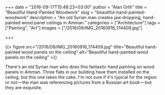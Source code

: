 +++
date = "2016-09-17T15:48:23+03:00"
author = "Alan Orth"
title = "Beautiful Hand-Painted Woodwork"
slug = "beautiful-hand-painted-woodwork"
description = "An old Syrian man creates jaw dropping, hand-painted wood panel ceilings in Amman."
categories = ["Architecture"]
tags = ["Painting", "Art"]
images = ["/2016/09/IMG_20160916_174409.jpg"]

+++

{{< figure src="/2016/09/IMG_20160916_174409.jpg" title="Beautiful hand-painted wood panels on the ceiling" alt="Beautiful hand-painted wood panels on the ceiling" >}}

There's an old Syrian man who does this fantastic hand painting on wood panels in Amman. Three flats in our building have them installed on the ceiling, but this one takes the cake. I'm not sure if it's typical for the region or not — the man was referencing pictures from a Russian art book — but they are exquisite.

<!--more-->
